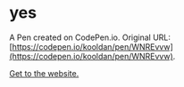 # yes

A Pen created on CodePen.io. Original URL: [https://codepen.io/kooldan/pen/WNREvvw](https://codepen.io/kooldan/pen/WNREvvw).

[Get to the website.](dist/index.html) 

